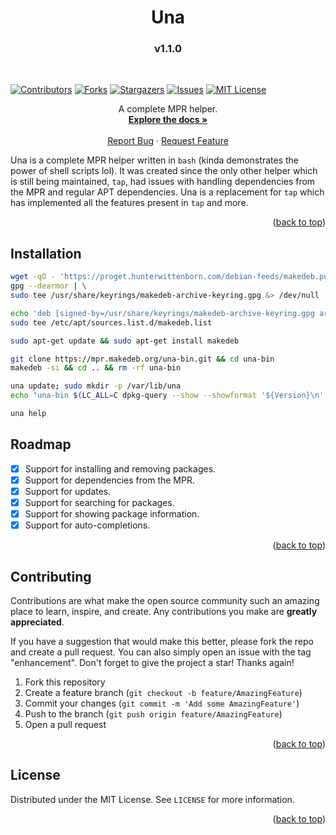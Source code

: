 <div id="top"></div>

<h1 align="center">Una</h1>
<h3 align="center">v1.1.0</h3>

<br>

[![Contributors][contributors-shield]][contributors-url]
[![Forks][forks-shield]][forks-url]
[![Stargazers][stars-shield]][stars-url]
[![Issues][issues-shield]][issues-url]
[![MIT License][license-shield]][license-url]

  <p align="center">
    A complete MPR helper.
    <br>
    <a href="https://github.com/AFK-OS/una/wiki"><strong>Explore the docs »</strong></a>
    <br>
    <br>
    <a href="https://github.com/AFK-OS/una/issues">Report Bug</a>
    ·
    <a href="https://github.com/AFK-OS/una/issues">Request Feature</a>
  </p>
</div>

Una is a complete MPR helper written in `bash` (kinda demonstrates the power of shell scripts lol). It was created since the only other helper which is still being maintained, `tap`, had issues with handling dependencies from the MPR and regular APT dependencies. Una is a replacement for `tap` which has implemented all the features present in `tap` and more.

<p align="right">(<a href="#top">back to top</a>)</p>



<!-- INSTALLATION -->
## Installation

```sh
wget -qO - 'https://proget.hunterwittenborn.com/debian-feeds/makedeb.pub' | \
gpg --dearmor | \
sudo tee /usr/share/keyrings/makedeb-archive-keyring.gpg &> /dev/null

echo 'deb [signed-by=/usr/share/keyrings/makedeb-archive-keyring.gpg arch=all] https://proget.hunterwittenborn.com/ makedeb main' | \
sudo tee /etc/apt/sources.list.d/makedeb.list

sudo apt-get update && sudo apt-get install makedeb

git clone https://mpr.makedeb.org/una-bin.git && cd una-bin
makedeb -si && cd .. && rm -rf una-bin

una update; sudo mkdir -p /var/lib/una
echo "una-bin $(LC_ALL=C dpkg-query --show --showformat '${Version}\n' una-bin)" | sudo tee /var/lib/una/status

una help
```


<!-- ROADMAP -->
## Roadmap

- [x] Support for installing and removing packages.
- [x] Support for dependencies from the MPR.
- [x] Support for updates.
- [x] Support for searching for packages.
- [x] Support for showing package information.
- [x] Support for auto-completions.

<p align="right">(<a href="#top">back to top</a>)</p>



<!-- CONTRIBUTING -->
## Contributing

Contributions are what make the open source community such an amazing place to learn, inspire, and create. Any contributions you make are **greatly appreciated**.

If you have a suggestion that would make this better, please fork the repo and create a pull request. You can also simply open an issue with the tag "enhancement".
Don't forget to give the project a star! Thanks again!

1. Fork this repository
2. Create a feature branch (`git checkout -b feature/AmazingFeature`)
3. Commit your changes (`git commit -m 'Add some AmazingFeature'`)
4. Push to the branch (`git push origin feature/AmazingFeature`)
5. Open a pull request

<p align="right">(<a href="#top">back to top</a>)</p>



<!-- LICENSE -->
## License

Distributed under the MIT License. See `LICENSE` for more information.

<p align="right">(<a href="#top">back to top</a>)</p>

[contributors-shield]: https://img.shields.io/github/contributors/AFK-OS/una.svg?style=for-the-badge
[contributors-url]: https://github.com/AFK-OS/una/graphs/contributors
[forks-shield]: https://img.shields.io/github/forks/AFK-OS/una.svg?style=for-the-badge
[forks-url]: https://github.com/AFK-OS/una/network/members
[stars-shield]: https://img.shields.io/github/stars/AFK-OS/una.svg?style=for-the-badge
[stars-url]: https://github.com/AFK-OS/una/stargazers
[issues-shield]: https://img.shields.io/github/issues/AFK-OS/una.svg?style=for-the-badge
[issues-url]: https://github.com/AFK-OS/una/issues
[license-shield]: https://img.shields.io/github/license/AFK-OS/una.svg?style=for-the-badge
[license-url]: https://github.com/AFK-OS/una/blob/master/LICENSE
